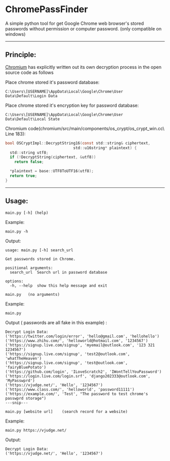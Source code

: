 # ChromePassFinder
A simple python tool for get Google Chrome web browser's stored passwords without permission or computer password. (only compatible on windows)


---

## Principle:

[Chromium](https://source.chromium.org/chromium/chromium/src/+/main:components/os_crypt/sync/os_crypt_win.cc;l=1?q=os_crypt_win&sq=&ss=chromium ) has explicitly written out its own decryption process in the open source code as follows

Place chrome stored it's password database:
```
C:\Users\[USERNAME]\AppData\Local\Google\Chrome\User Data\Default\Login Data
```


Place chrome stored it's encryption key for password database:
```
C:\Users\[USERNAME]\AppData\Local\Google\Chrome\User Data\Default\Local State
```


Chromium code\(chromium/src/main/components/os_crypt/os_crypt_win.cc\ Line 183):
```c
bool OSCryptImpl::DecryptString16(const std::string& ciphertext,
                              std::u16string* plaintext) {
  std::string utf8;
  if (!DecryptString(ciphertext, &utf8))
    return false;

  *plaintext = base::UTF8ToUTF16(utf8);
  return true;
}
```


---
## Usage:

```
main.py [-h] (help)
```
Example:
```
main.py -h
```
Output:
```
usage: main.py [-h] search_url

Get passwords stored in Chrome.

positional arguments:
  search_url  Search url in password database

options:
  -h, --help  show this help message and exit
```


```
main.py   (no arguments)
```
Example:
```
main.py
```
Output \( passwords are all fake in this example\) : 
```
Decrypt Login Data:
('https://twitter.com/login/error', 'hello@gmail.com', 'hellohello')
('https://www.zhihu.com/', 'helloworld@hotmail.com', '1234567')
('https://signup.live.com/signup', 'myemail@outlook.com', '123 321 1234567')
('https://signup.live.com/signup', 'test2@outlook.com', 'whatTheHeaven')
('https://signup.live.com/signup', 'test@outlook.com', 'fairyBluePotato')
('https://github.com/login', 'ILoveScratch2', 'IWontTellYouPassword')
('https://login.live.com/login.srf', 'django202333@outlook.com', 'MyPasswprd')
('https://vjudge.net/', 'Hello', '1234567')
('https://www.class.com/', 'helloworld', 'password11111')
('https://example.com/', 'Test', "The password to test chrome's passwprd storage")
---snip---
```


```
main.py [website url]    (search record for a website)
```
Example:
```
main.py https://vjudge.net/
```
Output:
```
Decrypt Login Data:
('https://vjudge.net/', 'Hello', '1234567')
```
